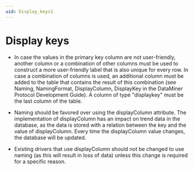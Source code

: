 ```yaml
---
uid: Display_keys1
---
```


# Display keys

- In case the values in the primary key column are not user-friendly, another column or a combination of other columns must be used to construct a more user-friendly label that is also unique for every row. In case a combination of columns is used, an additional column must be added to the table that contains the result of this combination (see Naming, NamingFormat, DisplayColumn, DisplayKey in the DataMiner Protocol Development Guide). A column of type "displaykey" must be the last column of the table.

- Naming should be favored over using the displayColumn attribute. The implementation of displayColumn has an impact on trend data in the database, as the data is stored with a relation between the key and the value of displayColumn. Every time the displayColumn value changes, the database will be updated.

- Existing drivers that use displayColumn should not be changed to use naming (as this will result in loss of data) unless this change is required for a specific reason.
